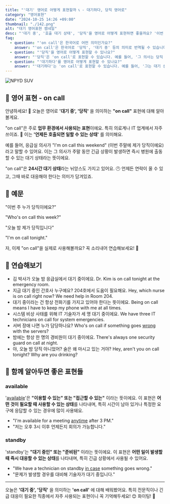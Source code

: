 ```yaml
---
title: "'대기' 영어로 어떻게 표현할까 📞 - 대기하다, 당직 영어로"
category: "영어표현"
date: "2024-10-25 14:26 +09:00"
thumbnail: "./142.png"
alt: "대기 영어표현 썸네일"
desc: "'대기 중', '호출 대기 상태', '당직'을 영어로 어떻게 표현하면 좋을까요? '이번 주 누가 당직이에요?', '오늘 밤 제가 당직입니다' 등을 영어로 표현하는 법을 배워봅시다. 다양한 예문을 통해서 연습하고 본인의 표현으로 만들어 보세요."
faq:
  - question: "'on call'은 한국어로 어떤 의미인가요?"
    answer: "'on call'은 한국어로 '당직', '대기 중' 등의 의미로 번역될 수 있습니다. 주로 직장이나 의료 분야에서 사용되며, 필요한 경우 즉시 대응할 준비가 되어 있는 상태를 나타냅니다."
  - question: "'당직'을 영어로 어떻게 표현할 수 있나요?"
    answer: "'당직'은 'on call'로 표현할 수 있습니다. 예를 들어, '그 의사는 당직 중입니다.'는 'The doctor is on call'로 말할 수 있습니다."
  - question: "'대기하다'를 영어로 어떻게 표현할 수 있나요?"
    answer: "'대기하다'는 'on call'로 표현할 수 있습니다. 예를 들어, '그는 대기 상태입니다'는 'He is on call'로 말할 수 있습니다."
---
```


![NPYD SUV](./142-1.jpg)

## 🌟 영어 표현 - on call

안녕하세요! 👋 오늘은 영어로 **'대기 중', '당직'** 을 의미하는 **"on call"** 표현에 대해 알아볼게요.

"on call"은 주로 **업무 환경에서 사용되는 표현**이에요. 특히 의료계나 IT 업계에서 자주 쓰이죠. 🏥 이는 **'언제든 호출되면 일할 수 있는 상태'** 를 의미해요.

예를 들어, 응급실 의사가 "I'm on call this weekend" (이번 주말에 제가 당직이에요)라고 말할 수 있어요. 이는 그 의사가 주말 동안 긴급 상황이 발생하면 즉시 병원에 출동할 수 있는 대기 상태라는 뜻이에요.

"on call"은 **24시간 대기 상태**라는 뉘앙스도 가지고 있어요. 🕐 언제든 연락이 올 수 있고, 그때 바로 대응해야 한다는 의미가 담겨있죠.

## 📖 예문

"이번 주 누가 당직이에요?"

"Who's on call this week?"

"오늘 밤 제가 당직입니다"

"I'm on call tonight."

자, 이제 "on call"을 실제로 사용해볼까요? 꼭 소리내어 연습해보세요! 🎯

## 💬 연습해보기

<ul data-interactive-list>
  <li data-interactive-item>
    <span data-toggler>김 박사가 오늘 밤 응급실에서 대기 중이에요.</span>
    <span data-answer>Dr. Kim is on call tonight at the emergency room.</span>
  </li>
  <li data-interactive-item>
    <span data-toggler>지금 대기 중인 간호사 누구예요? 204호에서 도움이 필요해요.</span>
    <span data-answer>Hey, which nurse is on call right now? We need help in Room 204.</span>
  </li>
  <li data-interactive-item>
    <span data-toggler>대기 중이라는 건 항상 전화기를 가지고 있어야 한다는 뜻이에요.</span>
    <span data-answer>Being on call means I have to keep my phone with me at all times.</span>
  </li>
  <li data-interactive-item>
    <span data-toggler>시스템 비상 사태를 위해 IT 기술자가 세 명 대기 중이에요.</span>
    <span data-answer>We have three IT technicians on call for system emergencies.</span>
  </li>
  <li data-interactive-item>
    <span data-toggler>서버 장애 나면 누가 담당하나요?</span>
    <span data-answer>Who's on call if something goes <a href="/blog/in-english/316.wrong/">wrong</a> with the servers?</span>
  </li>
  <li data-interactive-item>
    <span data-toggler>밤에는 항상 한 명의 경비원이 대기 중이에요.</span>
    <span data-answer>There's always one security guard on call at night.</span>
  </li>
  <li data-interactive-item>
    <span data-toggler>야, 오늘 밤 당직 아니었어? 술은 왜 마시고 있는 거야?</span>
    <span data-answer>Hey, aren't you on call tonight? Why are you drinking?</span>
  </li>
</ul>

## 🤝 함께 알아두면 좋은 표현들

### available

'[available](/blog/in-english/188.available/)'은 **"이용할 수 있는" 또는 "접근할 수 있는"** 이라는 뜻이에요. 이 표현은 **어떤 것이 필요할 때 사용할 수 있는 상태**를 나타내며, 특히 시간이 남아 있거나 특정한 요구에 응답할 수 있는 경우에 많이 사용돼요.

- "I'm available for a meeting <a href="/blog/in-english/153.anytime/">anytime</a> after 3 PM."
- "저는 오후 3시 이후 언제든지 회의가 가능합니다."

### standby

'standby'는 **"대기 중인" 또는 "준비된"** 이라는 뜻이에요. 이 표현은 **어떤 일이 발생할 때 즉시 대응할 수 있는 상태**를 나타내며, 특히 긴급 상황에서 사용될 수 있어요.

- "We have a technician on standby [in case](/blog/in-english/253.in-case/) something goes wrong."
- "문제가 발생할 경우를 대비해 기술자가 대기 중입니다."

---

오늘은 **'대기 중', '당직'** 을 의미하는 **'on call'** 에 대해 배워봤어요. 특히 전문직이나 긴급 대응이 필요한 직종에서 자주 사용되는 표현이니 꼭 기억해두세요! 😊 화이팅! 💪
